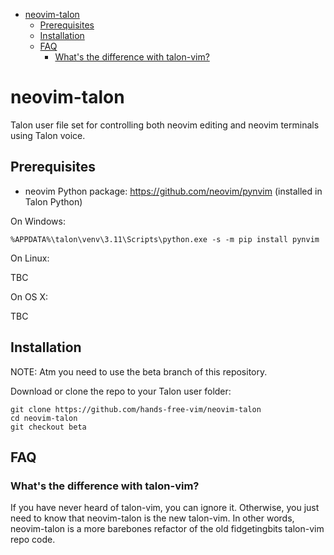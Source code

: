 <!-- vim-markdown-toc GFM -->

- [neovim-talon](#neovim-talon)
  - [Prerequisites](#prerequisites)
  - [Installation](#installation)
  - [FAQ](#faq)
    - [What's the difference with talon-vim?](#whats-the-difference-with-talon-vim)

<!-- vim-markdown-toc -->

# neovim-talon

Talon user file set for controlling both neovim editing and neovim terminals using Talon voice.

## Prerequisites

- neovim Python package: https://github.com/neovim/pynvim (installed in Talon Python)

On Windows:

```
%APPDATA%\talon\venv\3.11\Scripts\python.exe -s -m pip install pynvim
```

On Linux:

TBC

On OS X:

TBC

## Installation

NOTE: Atm you need to use the beta branch of this repository.

Download or clone the repo to your Talon user folder:

```
git clone https://github.com/hands-free-vim/neovim-talon
cd neovim-talon
git checkout beta
```

## FAQ

### What's the difference with talon-vim?

If you have never heard of talon-vim, you can ignore it. Otherwise, you just need to know that neovim-talon is the new talon-vim. In other words, neovim-talon is a more barebones refactor of the old fidgetingbits talon-vim repo code.
